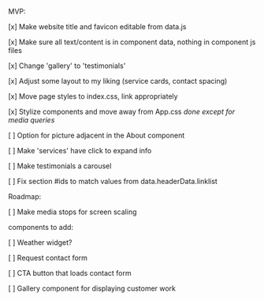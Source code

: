 MVP:

[x] Make website title and favicon editable from data.js

[x] Make sure all text/content is in component data, nothing in component js files

[x] Change 'gallery' to 'testimonials'

[x] Adjust some layout to my liking (service cards, contact spacing)

[x] Move page styles to index.css, link appropriately

[x] Stylize components and move away from App.css *done except for media queries*

[ ] Option for picture adjacent in the About component

[ ] Make 'services' have click to expand info

[ ] Make testimonials a carousel

[ ] Fix section #ids to match values from data.headerData.linklist

Roadmap:

[ ] Make media stops for screen scaling

components to add:

[ ] Weather widget?

[ ] Request contact form

[ ] CTA button that loads contact form

[ ] Gallery component for displaying customer work